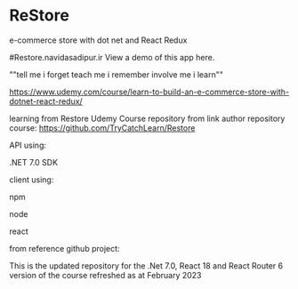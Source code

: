 # ReStore
e-commerce store with dot net and React Redux

#Restore.navidasadipur.ir
View a demo of this app here.

""tell me i forget teach me i remember involve me i learn""

https://www.udemy.com/course/learn-to-build-an-e-commerce-store-with-dotnet-react-redux/

learning from Restore Udemy Course repository from link author repository course: https://github.com/TryCatchLearn/Restore



API using:

  .NET 7.0 SDK
  
  
client using:

  npm
  
  node
  
  react
	
	
  
  
from reference github project: 

This is the updated repository for the .Net 7.0, React 18 and React Router 6 version of the course refreshed as at February 2023








